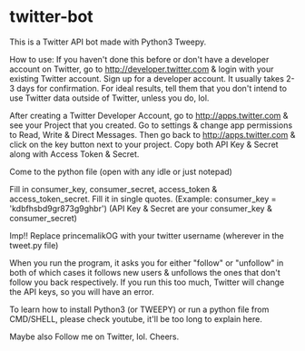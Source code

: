 # twitter-bot
This is a Twitter API bot made with Python3 Tweepy.


How to use:
If you haven't done this before or don't have a developer account on Twitter, go to http://developer.twitter.com & login with your existing Twitter account.
Sign up for a developer account. It usually takes 2-3 days for confirmation. For ideal results, tell them that you don't intend to use Twitter data outside of Twitter, unless you do, lol.

After creating a Twitter Developer Account, go to http://apps.twitter.com & see your Project that you created. Go to settings & change app permissions to Read, Write & Direct Messages. Then go back to http://apps.twitter.com & click on the key button next to your project. Copy both API Key & Secret along with Access Token & Secret.

Come to the python file (open with any idle or just notepad)

Fill in consumer_key, consumer_secret, access_token & access_token_secret. Fill it in single quotes. (Example: consumer_key = 'kdbfhsbd9gr873g9ghbr')
(API Key & Secret are your consumer_key & consumer_secret)

Imp!! Replace princemalikOG with your twitter username (wherever in the tweet.py file)

When you run the program, it asks you for either "follow" or "unfollow" in both of which cases it follows new users & unfollows the ones that don't follow you back respectively. If you run this too much, Twitter will change the API keys, so you will have an error.

To learn how to install Python3 (or TWEEPY) or run a python file from CMD/SHELL, please check youtube, it'll be too long to explain here.

Maybe also Follow me on Twitter, lol. Cheers.
